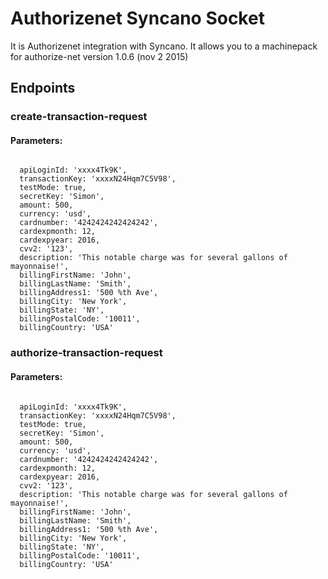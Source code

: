 # Authorizenet Syncano Socket

It is Authorizenet integration with Syncano. It allows you to a machinepack for authorize-net version 1.0.6 (nov 2 2015)

## Endpoints

### create-transaction-request

#### Parameters:
```

  apiLoginId: 'xxxx4Tk9K',
  transactionKey: 'xxxxN24Hqm7C5V98',
  testMode: true,
  secretKey: 'Simon',
  amount: 500,
  currency: 'usd',
  cardnumber: '4242424242424242',
  cardexpmonth: 12,
  cardexpyear: 2016,
  cvv2: '123',
  description: 'This notable charge was for several gallons of mayonnaise!',
  billingFirstName: 'John',
  billingLastName: 'Smith',
  billingAddress1: '500 %th Ave',
  billingCity: 'New York',
  billingState: 'NY',
  billingPostalCode: '10011',
  billingCountry: 'USA'
```


### authorize-transaction-request

#### Parameters:
```

  apiLoginId: 'xxxx4Tk9K',
  transactionKey: 'xxxxN24Hqm7C5V98',
  testMode: true,
  secretKey: 'Simon',
  amount: 500,
  currency: 'usd',
  cardnumber: '4242424242424242',
  cardexpmonth: 12,
  cardexpyear: 2016,
  cvv2: '123',
  description: 'This notable charge was for several gallons of mayonnaise!',
  billingFirstName: 'John',
  billingLastName: 'Smith',
  billingAddress1: '500 %th Ave',
  billingCity: 'New York',
  billingState: 'NY',
  billingPostalCode: '10011',
  billingCountry: 'USA'
```

